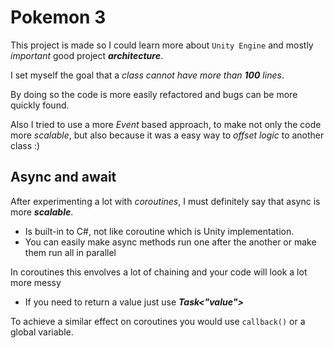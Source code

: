 # Pokemon 3

This project is made so I could learn more about `Unity Engine` and mostly *important*
good project ***architecture***.

I set myself the goal that a *class cannot have more than **100** lines*.

By doing so the code is more easily refactored and bugs can be more quickly found.

Also I tried to use a more *Event* based approach, to make not only the code more *scalable*, 
but also because it was a easy way to *offset logic* to another class :)

## Async and await

After experimenting a lot with *coroutines*, I must definitely say that async is more  ***scalable***.
* Is built-in to C#, not like coroutine which is Unity implementation.
* You can easily make async methods run one after the another or make them run all in parallel

In coroutines this envolves a lot of chaining and your code will look a lot more messy

* If you need to return a value just use ***Task<"value">***

To achieve a similar effect on coroutines you would use `callback()` or a global variable.